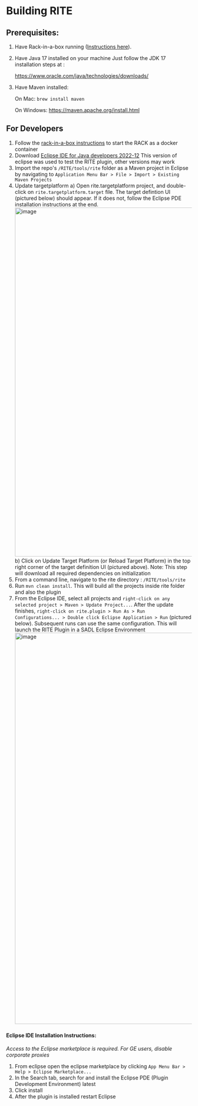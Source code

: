 # Building RITE


Prerequisites:
-------------
1) Have Rack-in-a-box running ([Instructions here](https://github.com/ge-high-assurance/RACK/wiki/02-Run-a-RACK-Box-container)).

2) Have Java 17 installed on your machine
    Just follow the JDK 17 installation steps at :

     https://www.oracle.com/java/technologies/downloads/

3) Have Maven installed:

   On Mac: ```brew install maven```

   On Windows: https://maven.apache.org/install.html


For Developers
--------------
1) Follow the [rack-in-a-box instructions](https://github.com/ge-high-assurance/RACK/wiki/02-Run-a-RACK-Box-container#step-2-download-a-rack-box-container-image) to start the RACK as a docker container
2) Download [Eclipse IDE for Java developers 2022-12](https://www.eclipse.org/downloads/packages/release/2022-12/r/eclipse-ide-java-developers)
   This version of eclipse was used to test the RITE plugin, other versions may work
3) Import the repo's `/RITE/tools/rite` folder as a Maven project in Eclipse by navigating to `Application Menu Bar > File > Import > Existing Maven Projects`
4) Update targetplatform
    a) Open rite.targetplatform project, and double-click on `rite.targetplatform.target` file. The target defintion UI (pictured below) should appear. If it does not, follow the Eclipse PDE installation instructions at the end.
    <img width="947" alt="image" src="https://user-images.githubusercontent.com/44778536/199801631-27d74fe5-809d-47f5-9d81-8a5c70c7f0f2.png">
    b) Click on Update Target Platform (or Reload Target Platform) in the top right corner of the target definition UI (pictured above).
       Note: This step will download all required dependencies on initialization
5) From a command line, navigate to the rite directory : `/RITE/tools/rite`
6) Run `mvn clean install`. This will build all the projects inside rite folder and also the plugin
7) From the Eclipse IDE, select all projects and `right-click on any selected project > Maven > Update Project...`. After the update finishes, `right-click on rite.plugin > Run As > Run Configurations... > Double click Eclipse Application > Run` (pictured below). 	    	Subsequent runs can use the same configuration. This will launch the RITE Plugin in a SADL Eclipse Environment
	<img width="1062" alt="image" src="https://user-images.githubusercontent.com/44778536/199816508-9b100b99-74b3-432a-96d2-9c8bd3022906.png">

#### Eclipse IDE Installation Instructions:
*Access to the Eclipse marketplace is required. For GE users, disable corporate proxies*
1. From eclipse open the eclipse marketplace by clicking `App Menu Bar > Help > Eclipse Marketplace...`
2. In the Search tab, search for and install the Eclipse PDE (Plugin Development Environment) latest
3. Click install
4. After the plugin is installed restart Eclipse
